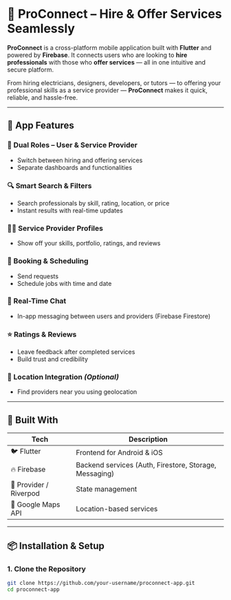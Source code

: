# 🔧 ProConnect – Hire & Offer Services Seamlessly

**ProConnect** is a cross-platform mobile application built with **Flutter** and powered by **Firebase**. It connects users who are looking to **hire professionals** with those who **offer services** — all in one intuitive and secure platform.

From hiring electricians, designers, developers, or tutors — to offering your professional skills as a service provider — **ProConnect** makes it quick, reliable, and hassle-free.

---

## 📱 App Features

### 👥 Dual Roles – User & Service Provider
- Switch between hiring and offering services
- Separate dashboards and functionalities

### 🔍 Smart Search & Filters
- Search professionals by skill, rating, location, or price
- Instant results with real-time updates

### 🧑‍💼 Service Provider Profiles
- Show off your skills, portfolio, ratings, and reviews

### 📅 Booking & Scheduling
- Send requests
- Schedule jobs with time and date

### 💬 Real-Time Chat
- In-app messaging between users and providers (Firebase Firestore)

### ⭐ Ratings & Reviews
- Leave feedback after completed services
- Build trust and credibility

### 📍 Location Integration *(Optional)*
- Find providers near you using geolocation

---

## 🔧 Built With

| Tech           | Description                     |
|----------------|---------------------------------|
| 🐦 Flutter      | Frontend for Android & iOS      |
| 🔥 Firebase     | Backend services (Auth, Firestore, Storage, Messaging) |
| 🎨 Provider / Riverpod | State management               |
| 🧭 Google Maps API | Location-based services        |

---

## 📦 Installation & Setup

### 1. Clone the Repository

```bash
git clone https://github.com/your-username/proconnect-app.git
cd proconnect-app
